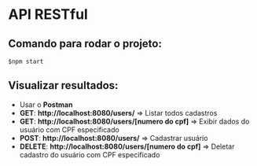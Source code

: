 # API RESTful

## Comando para rodar o projeto:

```
$npm start
```

## Visualizar resultados:

- Usar o **Postman**
- **GET**: **http://localhost:8080/users/** => Listar todos cadastros
- **GET**: **http://localhost:8080/users/[numero do cpf]** => Exibir dados do usuário com CPF especificado
- **POST**: **http://localhost:8080/users/** => Cadastrar usuário
- **DELETE**: **http://localhost:8080/users/[numero do cpf]** => Deletar cadastro do usuário com CPF especificado
